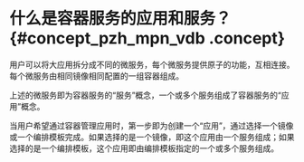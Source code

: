# 什么是容器服务的应用和服务？ {#concept_pzh_mpn_vdb .concept}

用户可以将大应用拆分成不同的微服务，每个微服务提供原子的功能，互相连接。每个微服务由相同镜像相同配置的一组容器组成。

上述的微服务即为容器服务的“服务”概念，一个或多个服务组成了容器服务的“应用”概念。

当用户希望通过容器管理应用时，第一步即为创建一个“应用”，通过选择一个镜像或一个编排模板完成。如果选择的是一个镜像，即这个应用由一个服务组成；如果选择的是一个编排模板，这个应用即由编排模板指定的一个或多个服务组成。

